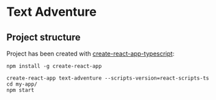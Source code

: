 # Text Adventure

## Project structure

Project has been created with [create-react-app-typescript](https://github.com/wmonk/create-react-app-typescript):

```
npm install -g create-react-app

create-react-app text-adventure --scripts-version=react-scripts-ts
cd my-app/
npm start
```
